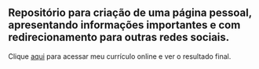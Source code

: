 ## Repositório para criação de uma página pessoal, apresentando informações importantes e com redirecionamento para outras redes sociais.

Clique [aqui](https://kr8b.github.io/#home) para acessar meu currículo online e ver o resultado final.
